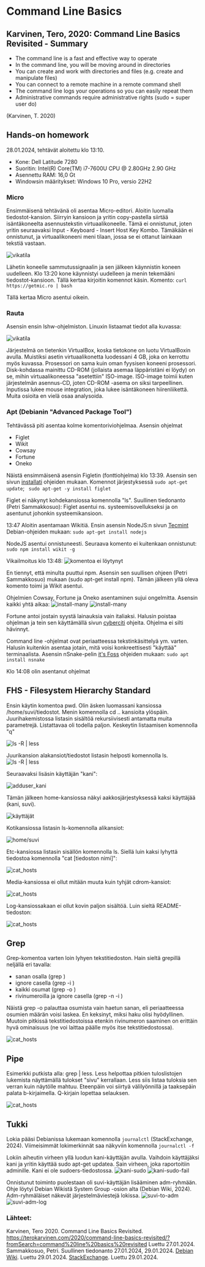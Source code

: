 # Command Line Basics

## Karvinen, Tero, 2020: Command Line Basics Revisited - Summary
- The command line is a fast and effective way to operate
- In the command line, you will be moving around in directories 
- You can create and work with directories and files (e.g. create and manipulate files)
- You can connect to a remote machine in a remote command shell
- The command line logs your operations so you can easily repeat them
- Administrative commands require administrative rights (sudo = super user do)
 
(Karvinen, T. 2020)

## Hands-on homework  

28.01.2024, tehtävät aloitettu klo 13:10.  

- Kone: Dell Latitude 7280
- Suoritin: Intel(R) Core(TM) i7-7600U CPU @ 2.80GHz   2.90 GHz
- Asennettu RAM: 16,0 Gt 
- Windowsin määritykset: Windows 10 Pro, versio 22H2

### Micro

Ensimmäisenä tehtävänä oli asentaa Micro-editori. Aloitin luomalla tiedostot-kansion. Siirryin kansioon ja yritin copy-pastella siirtää isäntäkoneelta asennustekstin virtuaalikoneelle. Tämä ei onnistunut, joten yritin seuraavaksi Input - Keyboard - Insert Host Key Kombo. Tämäkään ei onnistunut, ja virtuaalikoneeni meni tilaan, jossa se ei ottanut lainkaan tekstiä vastaan. 

![vikatila](https://raw.githubusercontent.com/makumyyra/Linux-servers/main/md_images/vika270123.JPG)

Lähetin koneelle sammutussignaalin ja sen jälkeen käynnistin koneen uudelleen. Klo 13:20 kone käynnistyi uudelleen ja menin tekemääni tiedostot-kansioon. Tällä kertaa kirjoitin komennot käsin. Komento: ``` curl https://getmic.ro | bash ```

Tällä kertaa Micro asentui oikein.

### Rauta

Asensin ensin lshw-ohjelmiston. Linuxin listaamat tiedot alla kuvassa:

![vikatila](https://raw.githubusercontent.com/makumyyra/Linux-servers/main/md_images/lshw.JPG)

Järjestelmä on tietenkin VirtualBox, koska tietokone on luotu VirtualBoxin avulla. Muistiksi asetin virtuaalikonetta luodessani 4 GB, joka on kerrottu myös kuvassa. Prosessori on sama kuin oman fyysisen koneeni prosessori. Disk-kohdassa mainittu CD-ROM (jollaista asemaa läppäristäni ei löydy) on se, mihin virtuaalikoneessa "asetettiin" ISO-image. ISO-image toimii kuten järjestelmän asennus-CD, joten CD-ROM -asema on siksi tarpeellinen. Inputissa lukee mouse integration, joka lukee isäntäkoneen hiirenliikettä. Muita osioita en vielä osaa analysoida. 

### Apt (Debianin "Advanced Package Tool")

Tehtävässä piti asentaa kolme komentoriviohjelmaa. Asensin ohjelmat 
- Figlet
- Wikit
- Cowsay
- Fortune
- Oneko

Näistä ensimmäisenä asensin Figletin (fonttiohjelma) klo 13:39. Asensin sen sivun [installati](https://installati.one/install-figlet-debian-11/) ohjeiden mukaan. Komennot järjestyksessä 
``` sudo apt-get update ```; ``` sudo apt-get -y install figlet```

Figlet ei näkynyt kohdekansiossa komennolla "ls". Suullinen tiedonanto (Petri Sammakkosuo): Figlet asentui ns. systeemisovellukseksi ja on asentunut johonkin systeemikansioon. 

13:47 Aloitin asentamaan Wikitiä. Ensin asensin NodeJS:n sivun [Tecmint](https://www.tecmint.com/wikipedia-commandline-tool/) Debian-ohjeiden mukaan: ``` sudo apt-get install nodejs ```

NodeJS asentui onnistuneesti.
Seuraava komento ei kuitenkaan onnistunut:
``` sudo npm install wikit -g ```

Vikailmoitus klo 13:48:
![komentoa ei löytynyt](https://raw.githubusercontent.com/makumyyra/Linux-servers/main/md_images/npm.JPG)

En tiennyt, että minulta puuttui npm. Asensin sen suullisen ohjeen (Petri Sammakkosuo) mukaan (sudo apt-get install npm). Tämän jälkeen yllä oleva komento toimi ja Wikit asentui.

Ohjelmien Cowsay, Fortune ja Oneko asentaminen sujui ongelmitta. Asensin kaikki yhtä aikaa:
![install-many](https://raw.githubusercontent.com/makumyyra/Linux-servers/main/md_images/install_many.JPG)
![install-many](https://raw.githubusercontent.com/makumyyra/Linux-servers/main/md_images/install_many2.JPG)

Fortune antoi jostain syystä lainauksia vain italiaksi. Halusin poistaa ohjelman ja tein sen käyttämällä sivun [cyberciti](https://www.cyberciti.biz/faq/delete-uninstall-software-linux-commands/) ohjeita. Ohjelma ei silti hävinnyt.

Command line -ohjelmat ovat periaatteessa tekstinkäsittelyä ym. varten. Halusin kuitenkin asentaa jotain, mitä voisi konkreettisesti "käyttää" terminaalista. Asensin nSnake-pelin [it's Foss](https://itsfoss.com/best-command-line-games-linux/) ohjeiden mukaan: ``` sudo apt install nsnake ```

Klo 14:08 olin asentanut ohjelmat 

## FHS - Filesystem Hierarchy Standard

Ensin käytin komentoa pwd. Olin äsken luomassani kansiossa /home/suvi/tiedostot. Menin komennolla cd .. kansioita ylöspäin. Juurihakemistossa listasin sisältöä rekursiivisesti antamatta muita parametrejä. Listattavaa oli todella paljon. Keskeytin listaamisen komennolla "q"

![ls -R | less](https://raw.githubusercontent.com/makumyyra/Linux-servers/main/md_images/list_r.JPG)

Juurikansion alakansiot/tiedostot listasin helposti komennolla ls.
![ls -R | less](https://raw.githubusercontent.com/makumyyra/Linux-servers/main/md_images/list_root.JPG)

Seuraavaksi lisäsin käyttäjän "kani":

![adduser_kani](https://raw.githubusercontent.com/makumyyra/Linux-servers/main/md_images/adduser.JPG)

Tämän jälkeen home-kansiossa näkyi aakkosjärjestyksessä kaksi käyttäjää (kani, suvi).

![käyttäjät](https://raw.githubusercontent.com/makumyyra/Linux-servers/main/md_images/home_kani_suvi.JPG)

Kotikansiossa listasin ls-komennolla alikansiot:

![home/suvi](https://raw.githubusercontent.com/makumyyra/Linux-servers/main/md_images/suvihome_ls.JPG)

Etc-kansiossa listasin sisällön komennolla ls. Siellä luin kaksi lyhyttä tiedostoa komennolla "cat [tiedoston nimi]":

![cat_hosts](https://raw.githubusercontent.com/makumyyra/Linux-servers/main/md_images/etc_read.JPG)

Media-kansiossa ei ollut mitään muuta kuin tyhjät cdrom-kansiot:

![cat_hosts](https://raw.githubusercontent.com/makumyyra/Linux-servers/main/md_images/media.JPG)

Log-kansiossakaan ei ollut kovin paljon sisältöä. Luin sieltä README-tiedoston:

![cat_hosts](https://raw.githubusercontent.com/makumyyra/Linux-servers/main/md_images/readme.JPG)

## Grep

Grep-komentoa varten loin lyhyen tekstitiedoston. Hain sieltä grepillä neljällä eri tavalla:
- sanan osalla (grep <teksti> <tiedosto>)
- ignore casella (grep -i <teksti> <tiedosto>)
- kaikki osumat (grep -o <teksti> <tiedosto>)
- rivinumeroilla ja ignore casella (grep -n -i <teksti> <tiedosto>)

Näistä grep -o palauttaa osumista vain haetun sanan, eli periaatteessa osumien määrän voisi laskea. En keksinyt, miksi haku olisi hyödyllinen. Muutoin pitkissä tekstitiedostoissa etenkin rivinumeron saaminen on erittäin hyvä ominaisuus (ne voi laittaa päälle myös itse tekstitiedostossa).

![cat_hosts](https://raw.githubusercontent.com/makumyyra/Linux-servers/main/grep1.JPG)

## Pipe

Esimerkki putkista alla: grep | less. Less helpottaa pitkien tuloslistojen lukemista näyttämällä tulokset "sivu" kerrallaan. Less siis listaa tuloksia sen verran kuin näytölle mahtuu. Eteenpäin voi siirtyä välilyönnillä ja taaksepäin palata b-kirjaimella. Q-kirjain lopettaa selauksen.

![cat_hosts](https://raw.githubusercontent.com/makumyyra/Linux-servers/main/pipe.JPG)

## Tukki

Lokia pääsi Debianissa lukemaan komennolla ``` journalctl ``` (StackExchange, 2024). Viimeisimmät lokimerkinnät saa näkyviin komennolla ``` journalctl -f ```

Lokiin aiheutin virheen yllä luodun kani-käyttäjän avulla. Vaihdoin käyttäjäksi kani ja yritin käyttää sudo apt-get updatea. Sain virheen, joka raportoitiin adminille. Kani ei ole sudoers-tiedostossa.
![kani-sudo](https://raw.githubusercontent.com/makumyyra/Linux-servers/main/md_images/kani_not_sudo.JPG)
![kani-sudo-fail](https://raw.githubusercontent.com/makumyyra/Linux-servers/main/md_images/auth_fail.JPG)

Onnistunut toiminto puolestaan oli suvi-käyttäjän lisääminen adm-ryhmään. Ohje löytyi Debian Wikistä System Group -osion alta (Debian Wiki, 2024). Adm-ryhmäläiset näkevät järjestelmäviestejä lokissa.
![suvi-to-adm](https://raw.githubusercontent.com/makumyyra/Linux-servers/main/md_images/admgroup.JPG)
![suvi-adm-log](https://raw.githubusercontent.com/makumyyra/Linux-servers/main/md_images/adduser_log.JPG)



### Lähteet:
Karvinen, Tero 2020. Command Line Basics Revisited. https://terokarvinen.com/2020/command-line-basics-revisited/?fromSearch=command%20line%20basics%20revisited Luettu 27.01.2024.
Sammakkosuo, Petri. Suullinen tiedonanto 27.01.2024, 29.01.2024.
[Debian Wiki](https://wiki.debian.org/SystemGroups). Luettu 29.01.2024.
[StackExchange](https://unix.stackexchange.com/questions/422213/how-to-see-the-latest-x-lines-from-systemctl-service-log). Luettu 29.01.2024.
